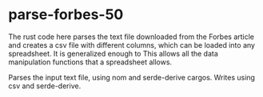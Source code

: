 # parse-forbes-50
The rust code here parses the text file downloaded from the Forbes article and creates a csv file with different columns, which can be loaded into any spreadsheet. It is generalized enough to This allows all the data manipulation functions that a spreadsheet allows.

Parses the input text file, using nom and serde-derive cargos. Writes using csv and serde-derive.

